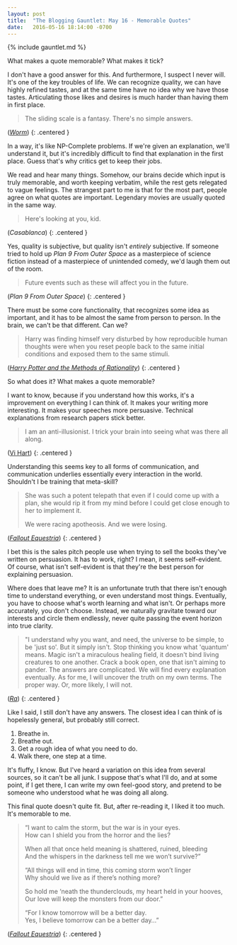 ```yaml
---
layout: post
title:  "The Blogging Gauntlet: May 16 - Memorable Quotes"
date:   2016-05-16 18:14:00 -0700
---
```


{% include gauntlet.md %}

What makes a quote memorable? What makes it tick?

I don't have a good answer for this. And furthermore, I suspect I never will.
It's one of the key troubles of life. We can recognize quality, we can have
highly refined tastes, and at the same time have no idea why we have those tastes.
Articulating those likes and desires is much harder than having them in first
place.

> The sliding scale is a fantasy. There's no simple answers.

([*Worm*](https://parahumans.wordpress.com/))
{: .centered }

In a way, it's like NP-Complete problems. If we're given an explanation,
we'll understand it, but it's incredibly difficult to find that explanation
in the first place. Guess that's why critics get to keep their jobs.

We read and hear many things. Somehow, our brains decide which input is truly
memorable, and worth keeping verbatim, while the rest gets relegated to vague
feelings. The strangest part to me is that for the most part, people agree
on what quotes are important. Legendary movies are usually quoted in the same
way.

> Here's looking at you, kid.

(*Casablanca*)
{: .centered }

Yes, quality is subjective, but quality isn't *entirely* subjective. If
someone tried to hold up *Plan 9 From Outer Space* as a masterpiece of
science fiction instead of a masterpiece of unintended comedy,
we'd laugh them out of the room.

> Future events such as these will affect you in the future.

(*Plan 9 From Outer Space*)
{: .centered }

There must be some core functionality, that recognizes some idea as important,
and it has to be almost the same from person to person. In the brain, we can't
be that different. Can we?

> Harry was finding himself very disturbed by how reproducible human thoughts were when you reset people back to the same initial conditions and exposed them to the same stimuli.

([*Harry Potter and the Methods of Rationality*](http://hpmor.com/))
{: .centered }

So what does it? What makes a quote memorable?

I want to know, because if you understand how this works, it's a improvement
on everything I can think of. It makes your writing more interesting. It makes
your speeches more persuasive. Technical explanations from research papers
stick better.

> I am an anti-illusionist. I trick your brain into seeing what was there
> all along.

([Vi Hart](https://www.youtube.com/watch?v=4gZ5rsAHMl4))
{: .centered }

Understanding this seems key to all forms of communication, and communication
underlies essentially every interaction in the world. Shouldn't I be training
that meta-skill?

> She was such a potent telepath that even if I could come up with a plan, she would rip it from my mind before I could get close enough to her to implement it.
>
> We were racing apotheosis.  And we were losing.

([*Fallout Equestria*](http://www.fimfiction.net/story/119190/fallout-equestria))
{: .centered }

I bet this is the sales pitch people use when trying to sell the books they've
written on persuasion. It has to work, right? I mean, it seems self-evident.
Of course, what isn't self-evident is that they're the best person for
explaining persuasion.

Where does that leave me? It is an unfortunate truth that there isn't
enough time to understand everything, or even understand most things. Eventually,
you have to choose what's worth learning and what isn't. Or perhaps more accurately,
you don't choose. Instead, we naturally gravitate toward our interests and
circle them endlessly, never quite passing the event horizon into true
clarity.

> "I understand why you want, and need, the universe to be simple, to be 'just so'. But it simply isn't. Stop thinking you know what 'quantum' means. Magic isn't a miraculous healing field, it doesn't bind living creatures to one another. Crack a book open, one that isn't aiming to pander. The answers are complicated. We will find every explanation eventually. As for me, I will uncover the truth on my own terms. The proper way. Or, more likely, I will not.

([*Ra*](https://qntm.org/ra))
{: .centered }

Like I said, I still don't have any answers. The closest idea I can think of
is hopelessly general, but probably still correct.

1. Breathe in.
2. Breathe out.
3. Get a rough idea of what you need to do.
4. Walk there, one step at a time.

It's fluffy, I know. But I've heard a variation on this idea from several sources,
so it can't be all junk. I suppose that's what I'll do, and at some point,
if I get there, I can write my own feel-good story, and pretend to be someone
who understood what he was doing all along.

This final quote doesn't quite fit. But, after re-reading it, I liked it too
much. It's memorable to me.

> “I want to calm the storm, but the war is in your eyes.  
> How can I shield you from the horror and the lies?
>
> When all that once held meaning is shattered, ruined, bleeding  
> And the whispers in the darkness tell me we won’t survive?”
> 
> “All things will end in time, this coming storm won’t linger  
> Why should we live as if there’s nothing more?
> 
> So hold me ‘neath the thunderclouds, my heart held in your hooves,  
> Our love will keep the monsters from our door.”
> 
> “For I know tomorrow will be a better day.  
> Yes, I believe tomorrow can be a better day…”

([*Fallout Equestria*](http://www.fimfiction.net/story/119190/fallout-equestria))
{: .centered }
